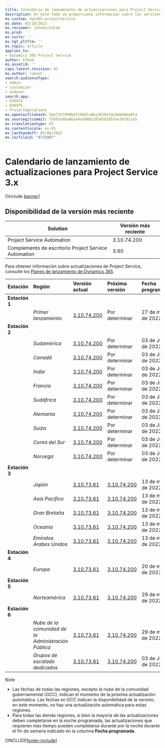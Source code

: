 ```yaml
---
title: Calendario de lanzamiento de actualizaciones para Project Service 3.x
description: En este tema se proporciona información sobre las versiones disponibles y próximas de Dynamics 365 Project Service Automation.
ms.custom: dyn365-projectservice
ms.date: 03/28/2022
ms.reviewer: johnmichalak
ms.prod: ''
ms.suite: ''
ms.tgt_pltfrm: ''
ms.topic: article
applies_to:
- Dynamics 365 Project Service
author: kfend
ms.assetid: ''
caps.latest.revision: 42
ms.author: rumant
search.audienceType:
- admin
- customizer
- enduser
search.app:
- D365CE
- D365PS
- ProjectOperations
ms.openlocfilehash: 5be7327999b4f29801a8ba3826524c66b04be8fa
ms.sourcegitcommit: f366fe0ba062e4e500921854563d57ee3bfd1ce5
ms.translationtype: HT
ms.contentlocale: es-ES
ms.lasthandoff: 05/09/2022
ms.locfileid: "8732907"
---
```

# <a name="update-release-schedule-for-project-service-3x"></a>Calendario de lanzamiento de actualizaciones para Project Service 3.x

[!include [banner](../includes/psa-now-project-operations.md)]

## <a name="latest-version-availability"></a>Disponibilidad de la versión más reciente

| Solution  | Versión más reciente |
|-------|----|
| Project Service Automation    | 3.10.74.200 |
| Complemento de escritorio Project Service Automation                | 3.60          |

Para obtener información sobre actualizaciones de Project Service, consulte los [Planes de lanzamiento de Dynamics 365](/dynamics365/release-plans/). 

| Estación  | Región | Versión actual | Próxima versión |  Fecha programada
| :---   | :---   | :---   | :---   |:---   |         
|<strong>Estación 1</strong> | |  |  | |
| | <i>Primer lanzamiento</i> | [3.10.74.200](whats-new-ur43.md) | Por determinar | 27 de mayo de 2022
|<strong>Estación 2</strong> | |  |  | |
| | <i>Sudamérica</i> | [3.10.74.200](whats-new-ur43.md) | Por determinar | 03 de Junio de 2022
| | <i>Canadá</i> | [3.10.74.200](whats-new-ur43.md) | Por determinar | 03 de Junio de 2022
| | <i>India</i> | [3.10.74.200](whats-new-ur43.md) | Por determinar | 03 de Junio de 2022
| | <i>Francia</i> | [3.10.74.200](whats-new-ur43.md) | Por determinar | 03 de Junio de 2022
| | <i>Sudáfrica</i> | [3.10.74.200](whats-new-ur43.md) | Por determinar | 03 de Junio de 2022
| | <i>Alemania</i> | [3.10.74.200](whats-new-ur43.md) | Por determinar | 03 de Junio de 2022
| | <i>Suiza</i> | [3.10.74.200](whats-new-ur43.md) | Por determinar | 03 de Junio de 2022
| | <i>Corea del Sur</i> | [3.10.74.200](whats-new-ur43.md) | Por determinar | 03 de Junio de 2022
| | <i>Noruega</i> | [3.10.74.200](whats-new-ur43.md) | Por determinar | 03 de Junio de 2022
|<strong>Estación 3</strong> | |  |  | |
| | <i>Japón</i> | [3.10.73.61](whats-new-ur-42.md) | [3.10.74.200](whats-new-ur43.md) | 13 de mayo de 2022
| | <i>Asia Pacífico</i> | [3.10.73.61](whats-new-ur-42.md) | [3.10.74.200](whats-new-ur43.md) | 13 de mayo de 2022
| | <i>Gran Bretaña</i> | [3.10.73.61](whats-new-ur-42.md) | [3.10.74.200](whats-new-ur43.md) | 13 de mayo de 2022
| | <i>Oceanía</i> | [3.10.73.61](whats-new-ur-42.md) | [3.10.74.200](whats-new-ur43.md) | 13 de mayo de 2022
| | <i>Emiratos Árabes Unidos</i> | [3.10.73.61](whats-new-ur-42.md) | [3.10.74.200](whats-new-ur43.md) | 13 de mayo de 2022
|<strong>Estación 4</strong> | |  |  | |
| | <i>Europa</i> | [3.10.73.61](whats-new-ur-42.md) | [3.10.74.200](whats-new-ur43.md) | 20 de mayo de 2022
|<strong>Estación 5</strong> | |  |  | |
| | <i>Norteamérica</i> | [3.10.73.61](whats-new-ur-42.md) | [3.10.74.200](whats-new-ur43.md) | 29 de mayo de 2022
|<strong>Estación 6</strong> | |  |  | |
| | <i>Nube de la comunidad de la Administración Pública</i> | [3.10.73.61](whats-new-ur-42.md) | [3.10.74.200](whats-new-ur43.md) | 29 de mayo de 2022
| | <i>Grupos de escalado dedicados</i> | [3.10.73.61](whats-new-ur-42.md) | [3.10.74.200](whats-new-ur43.md) | 03 de Junio de 2022




>[!Note]
> - Las fechas de todas las regiones, excepto la nube de la comunidad gubernamental (GCC), indican el momento de la próxima actualización automática. Las fechas en GCC indican la disponibilidad de la versión; en este momento, no hay una actualización automática para estas regiones.
> - Para todas las demás regiones, si bien la mayoría de las actualizaciones deben completarse en la noche programada, las actualizaciones que requieren más tiempo pueden completarse durante por la noche durante el fin de semana indicado en la columna **Fecha programada**.


[!INCLUDE[footer-include](../includes/footer-banner.md)]
